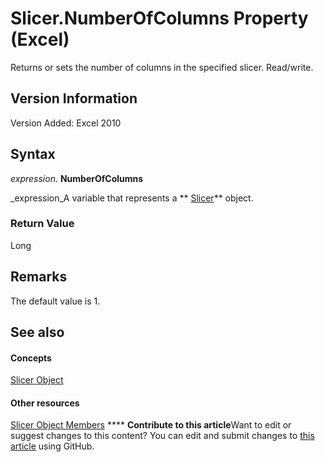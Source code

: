 
# Slicer.NumberOfColumns Property (Excel)

Returns or sets the number of columns in the specified slicer. Read/write.


## Version Information

Version Added: Excel 2010 


## Syntax

 _expression_. **NumberOfColumns**

 _expression_A variable that represents a  ** [Slicer](577be0f6-4eda-0093-8899-097f3c900383.md)** object.


### Return Value

Long


## Remarks

The default value is 1.


## See also


#### Concepts


 [Slicer Object](577be0f6-4eda-0093-8899-097f3c900383.md)
#### Other resources


 [Slicer Object Members](09f1983a-5f7a-1707-c979-c5c27143ad73.md)
****   **Contribute to this article**Want to edit or suggest changes to this content? You can edit and submit changes to  [this article](https://github.com/jhershey00/VBA_Excel_Test/OpenXMLCon/articles/9d4d1d8c-723d-3e90-96ae-a0faa1980077.md) using GitHub.

